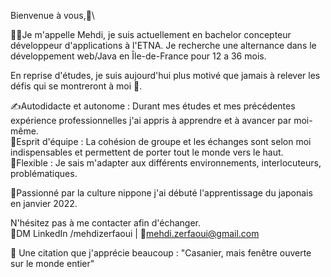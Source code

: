 Bienvenue à vous,👋\

👨‍💻Je m'appelle Mehdi, je suis actuellement en bachelor concepteur développeur d'applications à l'ETNA. Je recherche une alternance dans le développement web/Java en Île-de-France pour 12 a 36 mois.

En reprise d'études, je suis aujourd'hui plus motivé que jamais à relever les défis qui se montreront à moi 😤.

✍️Autodidacte et autonome : Durant mes études et mes précédentes expérience professionnelles j'ai appris à apprendre et à avancer par moi-même.\
💬Esprit d'équipe : La cohésion de groupe et les échanges sont selon moi indispensables et permettent de porter tout le monde vers le haut.\
🤹Flexible : Je sais m'adapter aux différents environnements, interlocuteurs, problématiques.


🎍Passionné par la culture nippone j'ai débuté l'apprentissage du japonais en janvier 2022.

N'hésitez pas à me contacter afin d'échanger.\
💬DM LinkedIn /mehdizerfaoui | 📧mehdi.zerfaoui@gmail.com

👀 Une citation que j'apprécie beaucoup : "Casanier, mais fenêtre ouverte sur le monde entier"
